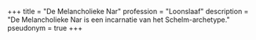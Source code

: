 +++
title       = "De Melancholieke Nar"
profession  = "Loonslaaf"
description = "De Melancholieke Nar is een incarnatie van het Schelm-archetype."
pseudonym   = true
+++
